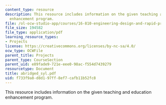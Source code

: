 ```yaml
---
content_type: resource
description: This resource includes information on the given teaching and education
  enhancement program.
file: /ol-ocw-studio-app/courses/16-810-engineering-design-and-rapid-prototyping-january-iap-2005/f733f9a8d8d197ff8ef7cafb11b52fc8_abridged_syl.pdf
file_size: 194582
file_type: application/pdf
learning_resource_types:
- Projects
license: https://creativecommons.org/licenses/by-nc-sa/4.0/
ocw_type: OCWFile
parent_title: Projects
parent_type: CourseSection
parent_uid: e89fade9-721e-eee0-98ac-f554d7439279
resourcetype: Document
title: abridged_syl.pdf
uid: f733f9a8-d8d1-97ff-8ef7-cafb11b52fc8
---
```

This resource includes information on the given teaching and education enhancement program.